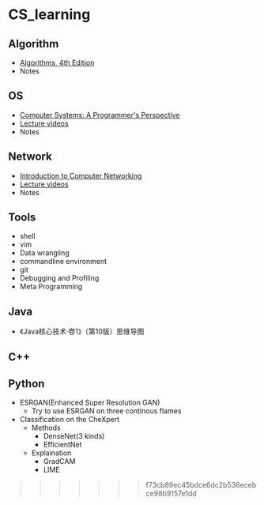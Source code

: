 # CS_learning

## Algorithm
- [Algorithms, 4th Edition](https://cuvids.io/app/course/2/)
- Notes 
 

## OS
- [Computer Systems: A Programmer's Perspective](http://csapp.cs.cmu.edu)
- [Lecture videos](https://www.youtube.com/playlist?list=PLbY-cFJNzq7z_tQGq-rxtq_n2QQDf5vnM)
- Notes

## Network
- [Introduction to Computer Networking](https://cs144.github.io)
- [Lecture videos](https://www.youtube.com/watch?v=nh970YyKRDA&list=PLvFG2xYBrYAQCyz4Wx3NPoYJOFjvU7g2Z)
- Notes

## Tools
- shell
- vim
- Data wrangling
- commandline environment
- git
- Debugging and Profiling
- Meta Programming

## Java
- 《Java核心技术·卷1》（第10版）思维导图

## C++

## Python
- ESRGAN(Enhanced Super Resolution GAN) 
  - Try to use ESRGAN on three continous flames
- Classification on the CheXpert 
  - Methods
    - DenseNet(3 kinds)
    - EfficientNet
  - Explaination
    - GradCAM
    - LIME
>>>>>>> f73cb89ec45bdce6dc2b536ecebce98b9157e1dd
